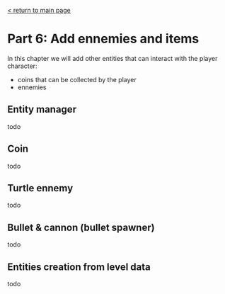 [< return to main page](https://github.com/cstoquer/platformerTutorial)
# Part 6: Add ennemies and items

In this chapter we will add other entities that can interact with the player character:
- coins that can be collected by the player
- ennemies

## Entity manager

todo

## Coin

todo

## Turtle ennemy

todo

## Bullet & cannon (bullet spawner)

todo

## Entities creation from level data

todo
